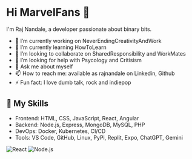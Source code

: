 # Hi MarvelFans 👋

I'm Raj Nandale, a developer passionate about binary bits. 

- 🔭 I’m currently working on NeverEndingCreativityAndWork
- 🌱 I’m currently learning HowToLearn
- 👯 I’m looking to collaborate on SharedResponsibility and WorkMates
- 🤔 I’m looking for help with Psycology and Critisism
- 💬 Ask me about myself
- 📫 How to reach me: available as rajnandale on Linkedin, Github
- ⚡ Fun fact: I love dumb talk, rock and indiepop

## 🚀 My Skills
- Frontend: HTML, CSS, JavaScript, React, Angular
- Backend: Node.js, Express, MongoDB, MySQL, PHP
- DevOps: Docker, Kubernetes, CI/CD
- Tools: VS Code, GitHub, Linux, PyPi, Replit, Expo, ChatGPT, Gemini

![React](https://img.shields.io/badge/-React-61DAFB?logo=react&logoColor=white)
![Node.js](https://img.shields.io/badge/-Node.js-339933?logo=node.js&logoColor=white)
